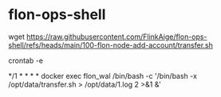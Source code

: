 # flon-ops-shell

wget https://raw.githubusercontent.com/FlinkAige/flon-ops-shell/refs/heads/main/100-flon-node-add-account/transfer.sh

crontab -e

*/1 * * * *  docker exec flon_wal /bin/bash -c '/bin/bash -x /opt/data/transfer.sh > /opt/data/1.log 2 >&1 &'
